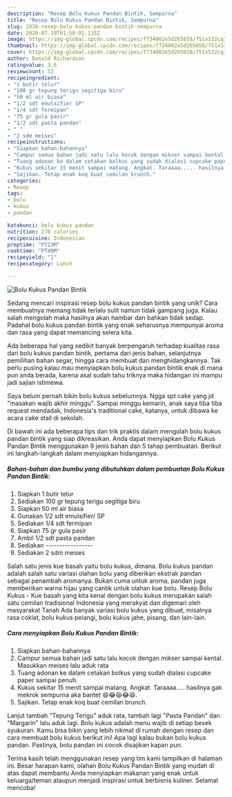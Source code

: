 ```yaml
---
description: "Resep Bolu Kukus Pandan Bintik, Sempurna"
title: "Resep Bolu Kukus Pandan Bintik, Sempurna"
slug: 1938-resep-bolu-kukus-pandan-bintik-sempurna
date: 2020-07-10T01:58:01.135Z
image: https://img-global.cpcdn.com/recipes/f734002e5d265658/751x532cq70/bolu-kukus-pandan-bintik-foto-resep-utama.jpg
thumbnail: https://img-global.cpcdn.com/recipes/f734002e5d265658/751x532cq70/bolu-kukus-pandan-bintik-foto-resep-utama.jpg
cover: https://img-global.cpcdn.com/recipes/f734002e5d265658/751x532cq70/bolu-kukus-pandan-bintik-foto-resep-utama.jpg
author: Donald Richardson
ratingvalue: 3.6
reviewcount: 12
recipeingredient:
- "1 butir telur"
- "100 gr tepung terigu segitiga biru"
- "50 ml air biasa"
- "1/2 sdt emulsifier SP"
- "1/4 sdt fermipan"
- "75 gr gula pasir"
- "1/2 sdt pasta pandan"
- " "
- "2 sdm meises"
recipeinstructions:
- "Siapkan bahan-bahannya"
- "Campur semua bahan jadi satu lalu kocok dengan mikser sampai kental. Masukkan meises lalu aduk rata"
- "Tuang adonan ke dalam cetakan bolkus yang sudah dialasi cupcake paper sampai penuh."
- "Kukus sekitar 15 menit sampai matang. Angkat. Taraaaa..... hasilnya gak mekrok sempurna aka bantet 😆😂😆😂😆."
- "Sajikan. Tetap enak koq buat cemilan brunch."
categories:
- Resep
tags:
- bolu
- kukus
- pandan

katakunci: bolu kukus pandan 
nutrition: 270 calories
recipecuisine: Indonesian
preptime: "PT23M"
cooktime: "PT40M"
recipeyield: "1"
recipecategory: Lunch

---
```



![Bolu Kukus Pandan Bintik](https://img-global.cpcdn.com/recipes/f734002e5d265658/751x532cq70/bolu-kukus-pandan-bintik-foto-resep-utama.jpg)

Sedang mencari inspirasi resep bolu kukus pandan bintik yang unik? Cara membuatnya memang tidak terlalu sulit namun tidak gampang juga. Kalau salah mengolah maka hasilnya akan hambar dan bahkan tidak sedap. Padahal bolu kukus pandan bintik yang enak seharusnya mempunyai aroma dan rasa yang dapat memancing selera kita.

Ada beberapa hal yang sedikit banyak berpengaruh terhadap kualitas rasa dari bolu kukus pandan bintik, pertama dari jenis bahan, selanjutnya pemilihan bahan segar, hingga cara membuat dan menghidangkannya. Tak perlu pusing kalau mau menyiapkan bolu kukus pandan bintik enak di mana pun anda berada, karena asal sudah tahu triknya maka hidangan ini mampu jadi sajian istimewa.

Saya belum pernah bikin bolu kukus sebelumnya. Ngga spt cake yang jd &#34;masakan wajib akhir minggu&#34;. Sampai minggu kemarin, anak saya tiba tiba request mendadak, Indonesia&#39;s traditional cake, katanya, untuk dibawa ke acara cake stall di sekolah.


Di bawah ini ada beberapa tips dan trik praktis dalam mengolah bolu kukus pandan bintik yang siap dikreasikan. Anda dapat menyiapkan Bolu Kukus Pandan Bintik menggunakan 9 jenis bahan dan 5 tahap pembuatan. Berikut ini langkah-langkah dalam menyiapkan hidangannya.

<!--inarticleads1-->

##### Bahan-bahan dan bumbu yang dibutuhkan dalam pembuatan Bolu Kukus Pandan Bintik:

1. Siapkan 1 butir telur
1. Sediakan 100 gr tepung terigu segitiga biru
1. Siapkan 50 ml air biasa
1. Gunakan 1/2 sdt emulsifier/ SP
1. Sediakan 1/4 sdt fermipan
1. Siapkan 75 gr gula pasir
1. Ambil 1/2 sdt pasta pandan
1. Sediakan  -----------------
1. Sediakan 2 sdm meises


Salah satu jenis kue basah yaitu bolu kukus, dimana. Bolu kukus pandan adalah salah satu variasi olahan bolu yang diberikan ekstrak pandan sebagai penambah aromanya. Bukan cuma untuk aroma, pandan juga memberikan warna hijau yang cantik untuk olahan kue bolu. Resep Bolu Kukus - Kue basah yang kita kenal dengan bolu kukus merupakan salah satu cemilan tradisional Indonesia yang merakyat dan digemari oleh masyarakat Tanah Ada banyak variasi bolu kukus yang dibuat, misalnya rasa coklat, bolu kukus pelangi, bolu kukus jahe, pisang, dan lain-lain. 

<!--inarticleads2-->

##### Cara menyiapkan Bolu Kukus Pandan Bintik:

1. Siapkan bahan-bahannya
1. Campur semua bahan jadi satu lalu kocok dengan mikser sampai kental. Masukkan meises lalu aduk rata
1. Tuang adonan ke dalam cetakan bolkus yang sudah dialasi cupcake paper sampai penuh.
1. Kukus sekitar 15 menit sampai matang. Angkat. Taraaaa..... hasilnya gak mekrok sempurna aka bantet 😆😂😆😂😆.
1. Sajikan. Tetap enak koq buat cemilan brunch.


Lanjut tambah &#34;Tepung Terigu&#34; aduk rata, tambah lagi &#34;Pasta Pandan&#34; dan &#34;Margarin&#34; lalu aduk lagi. Bolu kukus adalah menu wajib di setiap besek syukuran. Kamu bisa bikin yang lebih nikmat di rumah dengan resep dan cara membuat bolu kukus berikut ini! Apa lagi kalau bukan bolu kukus pandan. Pastinya, bolu pandan ini cocok disajikan kapan pun. 

Terima kasih telah menggunakan resep yang tim kami tampilkan di halaman ini. Besar harapan kami, olahan Bolu Kukus Pandan Bintik yang mudah di atas dapat membantu Anda menyiapkan makanan yang enak untuk keluarga/teman ataupun menjadi inspirasi untuk berbisnis kuliner. Selamat mencoba!
